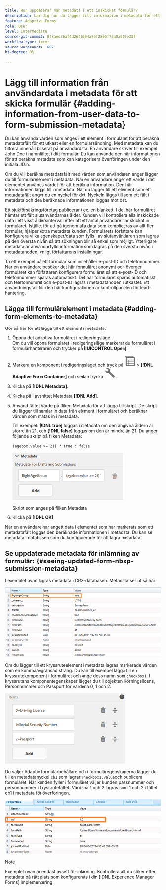 ```yaml
---
title: Hur uppdaterar man metadata i ett inskickat formulär?
description: Lär dig hur du lägger till information i metadata för ett skickat formulär med användardata. Lär dig mer om hur du visar uppdaterade metadata för inlämning av formulär i CRX-databasen.
feature: Adaptive Forms
role: User
level: Intermediate
source-git-commit: 0f8aed76af4d2640094a76f2805f73a0a619e33f
workflow-type: tm+mt
source-wordcount: '687'
ht-degree: 0%

---
```



# Lägg till information från användardata i metadata för att skicka formulär {#adding-information-from-user-data-to-form-submission-metadata}

Du kan använda värden som anges i ett element i formuläret för att beräkna metadatafält för ett utkast eller en formulärsändning. Med metadata kan du filtrera innehåll baserat på användardata. En användare skriver till exempel John Doe i namnfältet i ditt formulär. Du kan använda den här informationen för att beräkna metadata som kan kategorisera överföringen under den initiala JD:n.

Om du vill beräkna metadatafält med värden som användaren anger lägger du till formulärelement i metadata. När en användare anger ett värde i det elementet används värdet för att beräkna information. Den här informationen läggs till i metadata. När du lägger till ett element som ett metadatafält anger du en nyckel för det. Nyckeln läggs till som ett fält i metadata och den beräknade informationen loggas mot det.

Ett sjukförsäkringsföretag publicerar t.ex. en blankett. I det här formuläret hämtar ett fält slutanvändarnas ålder. Kunden vill kontrollera alla inskickade data i ett visst åldersintervall efter att ett antal användare har skickat in formuläret. Istället för att gå igenom alla data som kompliceras av allt fler formulär, hjälper extra metadata kunden. Formulärets författare kan konfigurera vilka egenskaper/data som fylls i av slutanvändaren som lagras på den översta nivån så att sökningen blir så enkel som möjligt. Ytterligare metadata är användarfylld information som lagras på den översta nivån i metadatanoden, enligt författarens inställningar.

Ta ett exempel på ett formulär som innehåller e-post-ID och telefonnummer. När en användare besöker det här formuläret anonymt och överger formuläret kan författaren konfigurera formuläret så att e-post-ID och telefonnummer sparas automatiskt. Det här formuläret sparas automatiskt och telefonnumret och e-post-ID lagras i metadatanoden i utkastet. Ett användningsfall för den här konfigurationen är kontrollpanelen för lead-hantering.

## Lägga till formulärelement i metadata {#adding-form-elements-to-metadata}

Gör så här för att lägga till ett element i metadata:

1. Öppna det adaptiva formuläret i redigeringsläge.\
   Om du vill öppna formuläret i redigeringsläge markerar du formuläret i formulärhanteraren och trycker på **[!UICONTROL Open]**.
1. Markera en komponent i redigeringsläget och tryck på ![fältnivå](assets/select_parent_icon.svg) > **[!DNL Adaptive Form Container]** och sedan trycka ![cmppr](assets/configure-icon.svg).
1. Klicka på **[!DNL Metadata]**.
1. Klicka på i avsnittet Metadata **[!DNL Add]**.
1. Använd fältet Värde på fliken Metadata för att lägga till skript. De skript du lägger till samlar in data från element i formuläret och beräknar värden som matas in i metadata.

   Till exempel: **[!DNL true]** loggas i metadata om den angivna åldern är större än 21, och **[!DNL false]** loggas om den är mindre än 21. Du anger följande skript på fliken Metadata:

   `(agebox.value >= 21) ? true : false`

   ![Metadatascript](assets/add-element-metadata.png)

   Skript som anges på fliken Metadata

1. Klicka på **[!DNL OK]**.

När en användare har angett data i elementet som har markerats som ett metadatafält loggas den beräknade informationen i metadata. Du kan se metadata i databasen som du konfigurerade för att lagra metadata.

## Se uppdaterade metadata för inlämning av formulär: {#seeing-updated-form-nbsp-submission-metadata}

I exemplet ovan lagras metadata i CRX-databasen. Metadata ser ut så här:

![Metadata](assets/metadata_entry_new.png)

Om du lägger till ett kryssruteelement i metadata lagras markerade värden som en kommaavgränsad sträng. Du kan till exempel lägga till en kryssrutekomponent i formuläret och ange dess namn som `checkbox1`. I kryssrutans komponentegenskaper lägger du till objekten Körningslicens, Personnummer och Passport för värdena 0, 1 och 2.

![Lagra flera värden från en kryssruta](assets/checkbox-metadata.png)

Du väljer Adaptiv formulärbehållare och i formuläregenskaperna lägger du till en metadatanyckel `cb1` som lagrar `checkbox1.value`och publicera formuläret. När kunden fyller i formuläret väljer kunden passnummer och personnummer i kryssrutefältet. Värdena 1 och 2 lagras som 1 och 2 i fältet cb1 i metadata för överföringen.

![Metadatapost för flera värden som är markerade i ett kryssrutefält](assets/metadata-entry.png)

>[!NOTE]
>
>Exemplet ovan är endast avsett för inlärning. Kontrollera att du söker efter metadata på rätt plats som konfigurerats i din [!DNL Experience Manager Forms] implementering.